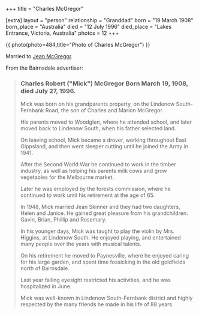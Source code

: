 +++
title = "Charles McGregor"

[extra]
layout = "person"
relationship = "Granddad"
born = "19 March 1908"
born_place = "Australia"
died = "12 July 1996"
died_place = "Lakes Entrance, Victoria, Australia"
photos = 12
+++

{{ photo(photo=484,title="Photo of Charles McGregor") }}

Married to [Jean McGregor](@/people/Jean_McGregor/index.md).

From the Bairnsdale advertiser:

<blockquote>
<h3>Charles Robert ("Mick") McGregor
Born March 19, 1908, died July 27, 1996.</h3>

Mick was born on his grandparents property, on the Lindenow South-Fernbank
Road, the son of Charles and Marion McGregor.

His parents moved to Woodglen, where he attended school, and later moved back
to Lindenow South, when his father selected land.

On leaving school, Mick became a drover, working throughout East Gippsland, and
then went sleeper cutting until he joined the Army in 1941.

After the Second World War he continued to work in the timber industry, as well
as helping his parents milk cows and grow vegetables for the Melbourne market.

Later he was employed by the forests commission, where he continued to work
until his retirement at the age of 65.

In 1948, Mick married Jean Skinner and they had two daughters, Helen and
Janice. He gained great pleasure from his grandchildren. Gavin, Brian, Phillip
and Rosemary.

In his younger days, Mick was taught to play the violin by Mrs. Higgins, at
Lindenow South. He enjoyed playing, and entertained many people over the years
with musical talents.

On his retirement he moved to Paynesville, where he enjoyed caring for his
large garden, and spent time fossicking in the old goldfields north of
Bairnsdale.

Last year failing eyesight restricted his activities, and he was hospitalized
in June.

Mick was well-known in Lindenow South-Fernbank district and highly respected by
the many friends he made in his life of 88 years.

</blockquote>
